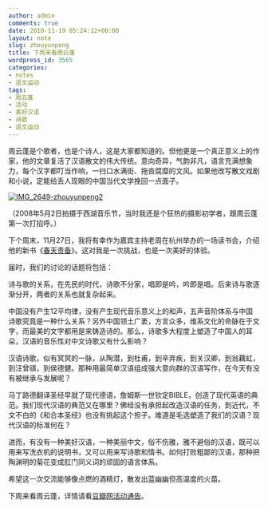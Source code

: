 ```yaml
---
author: admin
comments: true
date: 2010-11-19 05:24:12+00:00
layout: note
slug: zhouyunpeng
title: 下周来看周云蓬
wordpress_id: 3565
categories:
- notes
- 语文运动
tags:
- 周云蓬
- 活动
- 美好汉语
- 诗歌
- 语文运动
---
```


周云蓬是个歌者，也是个诗人，这是大家都知道的。但他更是一个真正意义上的作家，他的文章复活了汉语散文的伟大传统。意向奇异，气韵非凡，语言充满想象力，每个汉字都叮当作响，一扫口水满街、拖沓腐糜的文风。如果他改写散文戏剧和小说，定能给丢人现眼的中国当代文学挽回一点面子。

[![IMG_2649-zhouyunpeng2](http://farm5.static.flickr.com/4147/5189577810_84785c04ab.jpg)](http://www.flickr.com/photos/lookoo/5189577810/)

（2008年5月2日拍摄于西湖音乐节，当时我还是个狂热的摄影初学者，跟周云蓬第一次打招呼。）

下个周末，11月27日，我将有幸作为嘉宾主持老周在杭州举办的一场读书会，介绍他的新书《[春天责备](http://book.douban.com/subject/5333599/)》。这对我是一次挑战，也是一次美好的体验。

届时，我们的讨论的话题将包括：

诗与歌的关系，在先民的时代，诗歌不分家，唱即是吟，吟即是唱。后来诗与歌逐渐分开，两者的关系也就复杂起来。

中国没有产生12平均律，没有产生现代音乐意义上的和声，五声音阶体系与中国诗歌究竟是一种什么关系？另外中国领土广袤，方言众多，维系文化的命脉在于文字，而最美的文字都用是来铸造诗的。那么，诗歌多大程度上塑造了中国人的耳朵，汉语的音乐性对中文诗歌又有什么影响？

汉语诗歌，似有冥冥的一脉，从陶潜，到杜甫，到辛弃疾，到关汉卿，到翁藕虹，到汪曾祺，到侯德健。那种用最简单汉语组成强大意向群的汉语写作，在今天有没有被继承与发展呢？

马丁路德翻译圣经早就了现代德语，詹姆斯一世钦定BIBLE，创造了现代英语的典范。我们现代汉语的典范又在哪里？佛经没有承担起改造汉语的任务，到近代，不文不白的《和合本圣经》也没有挑起这个担子。难道是毛选塑造了我们的汉语？现代汉语的标准何在？

进而，有没有一种美好汉语，一种美丽中文，俗不伤雅，雅不避俗的汉语，既可以用来写洗衣机的说明书，又可以用来写诗歌和情书。如何打败粗鄙的汉语，那种把陶渊明的菊花变成肛门同义词的顽固的语言体系。

希望这一次交流能够像点燃的酒精灯，散发出蓝幽幽但高温度的火苗。

下周来看周云蓬，详情请看[豆瓣网活动通告](http://www.douban.com/artist/zhouyunpeng/discussion/30186867/)。
